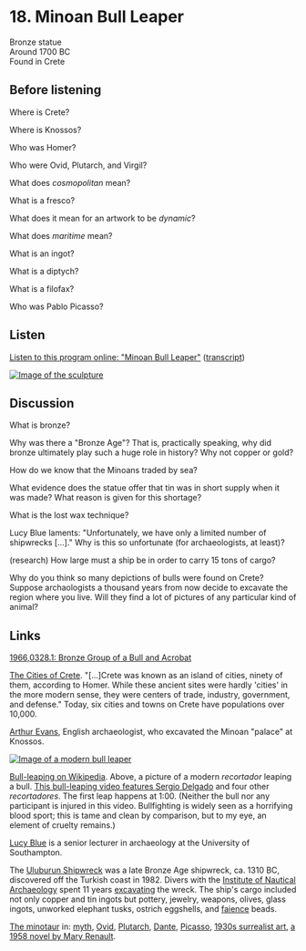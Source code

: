 # 18. Minoan Bull Leaper

Bronze statue  
Around 1700 BC  
Found in Crete


## Before listening

Where is Crete?

Where is Knossos?

Who was Homer?

Who were Ovid, Plutarch, and Virgil?

What does *cosmopolitan* mean?

What is a fresco?

What does it mean for an artwork to be *dynamic*?

What does *maritime* mean?

What is an ingot?

What is a diptych?

What is a filofax?

Who was Pablo Picasso?


## Listen

[Listen to this program online:
"Minoan Bull Leaper"](http://www.bbc.co.uk/ahistoryoftheworld/objects/eU0DV7kOQ5inxmklD__Yiw)
([transcript](http://www.bbc.co.uk/ahistoryoftheworld/about/transcripts/episode18/))

[![Image of the sculpture](https://upload.wikimedia.org/wikipedia/commons/thumb/a/a3/Minoan_Bull-leaper.jpg/640px-Minoan_Bull-leaper.jpg)](https://commons.wikimedia.org/wiki/Category:Minoan_Bull-leaper_%28bronze_group%29)


## Discussion

What is bronze?

Why was there a "Bronze Age"? That is, practically speaking, why did
bronze ultimately play such a huge role in history? Why not copper or
gold?

How do we know that the Minoans traded by sea?

What evidence does the statue offer that tin was in short supply when it
was made? What reason is given for this shortage?

What is the lost wax technique?

Lucy Blue laments: "Unfortunately, we have only a limited number of
shipwrecks [...]." Why is this so unfortunate (for archaeologists, at
least)?

(research) How large must a ship be in order to carry 15 tons of cargo?

Why do you think so many depictions of bulls were found on Crete?
Suppose archaologists a thousand years from now decide to excavate the
region where you live. Will they find a lot of pictures of any
particular kind of animal?


## Links

[1966,0328.1: Bronze Group of a Bull and Acrobat](http://www.britishmuseum.org/research/collection_online/collection_object_details.aspx?objectId=399328&partId=1)

[The Cities of Crete](http://gogreece.about.com/od/crete/a/The-Cities-Of-Crete.htm).
"[...]Crete was known as an island of cities, ninety of them, according
to Homer. While these ancient sites were hardly 'cities' in the more
modern sense, they were centers of trade, industry, government, and
defense." Today, six cities and towns on Crete have populations over 10,000.

[Arthur Evans](https://en.wikipedia.org/wiki/Arthur_Evans), English archaeologist, who excavated the Minoan "palace" at Knossos.

[![Image of a modern bull leaper](https://upload.wikimedia.org/wikipedia/commons/thumb/1/11/Recorte_sobre_un_toro_-_2008.jpg/320px-Recorte_sobre_un_toro_-_2008.jpg)](https://commons.wikimedia.org/wiki/File:Recorte_sobre_un_toro_-_2008.jpg)

[Bull-leaping on Wikipedia](https://en.wikipedia.org/wiki/Bull-leaping).
Above, a picture of a modern *recortador* leaping a bull.
[This bull-leaping video features Sergio Delgado](https://www.youtube.com/watch?v=PSENunT75xY)
and four other *recortadores*. The first leap happens at 1:00.
(Neither the bull nor any participant is injured in this video.
Bullfighting is widely seen as a horrifying blood sport; this is tame
and clean by comparison, but to my eye, an element of cruelty remains.)

[Lucy Blue](http://www.southampton.ac.uk/archaeology/about/staff/lkb.page)
is a senior lecturer in archaeology at the University of Southampton.

The [Uluburun Shipwreck](https://en.wikipedia.org/wiki/Uluburun_shipwreck)
was a late Bronze Age shipwreck, ca. 1310 BC,
discovered off the Turkish coast in 1982.
Divers with the [Institute of Nautical Archaeology](http://nauticalarch.org/featured-projects/)
spent 11 years [excavating](http://nauticalarch.org/projects/uluburun-late-bronze-age-shipwreck-excavation/)
the wreck. The ship's cargo included not only copper and tin ingots but
pottery, jewelry, weapons, olives, glass ingots, unworked elephant
tusks, ostrich eggshells, and
[faience](https://en.wikipedia.org/wiki/Faience) beads.

[The minotaur](https://en.wikipedia.org/wiki/Minotaur) in:
[myth](https://en.wikipedia.org/wiki/Theseus#The_myth_of_Theseus_and_the_Minotaur),
[Ovid](http://classics.mit.edu/Ovid/metam.8.eighth.html#246),
[Plutarch](http://classics.mit.edu/Plutarch/theseus.html#298),
[Dante](https://en.wikipedia.org/wiki/Minotaur#Dante.27s_Inferno),
[Picasso](http://www.pablopicasso.org/minotauromachy.jsp),
[1930s surrealist art](https://www.guggenheim.org/blogs/findings/minotaure-surrealist-magazine-1930s),
[a 1958 novel by Mary Renault](https://www.goodreads.com/book/show/93941.The_King_Must_Die).
